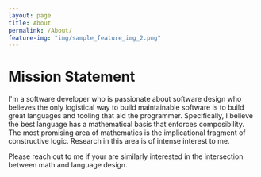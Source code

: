 ```yaml
---
layout: page
title: About
permalink: /About/
feature-img: "img/sample_feature_img_2.png"
---
```


# Mission Statement

I'm a software developer who is passionate about software design who believes the only logistical way to build maintainable software is to build great languages and tooling that aid the programmer. Specifically, I believe the best language has a mathematical basis that enforces composibility. The most promising area of mathematics is the implicational fragment of constructive logic. Research in this area is of intense interest to me.

Please reach out to me if your are similarly interested in the intersection between math and language design.